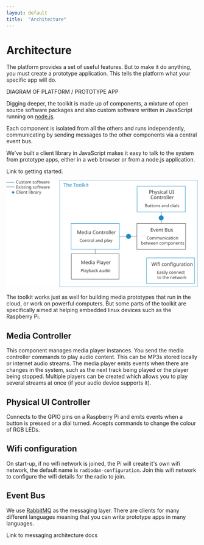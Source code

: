 ```yaml
---
layout: default
title:  "Architecture"
---
```


Architecture
===

The platform provides a set of useful features. But to make it do anything, you must create a prototype application. This tells the platform what your specific app will do.

<span class="todo">DIAGRAM OF PLATFORM / PROTOTYPE APP</span>

Digging deeper, the toolkit is made up of components, a mixture of open source software packages and also custom software written in JavaScript running on [node.js](http://nodejs.org/).

Each component is isolated from all the others and runs independently, communicating by sending messages to the other components via a central event bus.

We've built a client library in JavaScript makes it easy to talk to the system from prototype apps, either in a web browser or from a node.js application.

<span class="todo">Link to getting started.</span>

<img src="assets/what-is-radiodan-toolkit-diagram.svg">

The toolkit works just as well for building media prototypes that run in the cloud, or work on powerful computers. But some parts of the toolkit are specifically aimed at helping embedded linux devices such as the Raspberry Pi.

Media Controller
--

This component manages media player instances. You send the media controller commands to play audio content. This can be MP3s stored locally or internet audio streams. The media player emits events when there are changes in the system, such as the next track being played or the player being stopped. Multiple players can be created which allows you to play several streams at once (if your audio device supports it).

Physical UI Controller
--

Connects to the GPIO pins on a Raspberry Pi and emits events when a button is pressed or a dial turned. Accepts commands to change the colour of RGB LEDs.

Wifi configuration
--

On start-up, if no wifi network is joined, the Pi will create it's own wifi network, the default name is `radiodan-configuration`. Join this wifi network to configure the wifi details for the radio to join.

Event Bus
--

We use [RabbitMQ](https://www.rabbitmq.com/) as the messaging layer. There are clients for many different languages meaning that you can write prototype apps in many languages.

<p class="todo">Link to messaging architecture docs</p>
